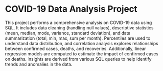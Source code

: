 <html>
<h1>COVID-19 Data Analysis Project</h1>
This project performs a comprehensive analysis on COVID-19 data using SQL. It includes data cleaning (handling null values), descriptive statistics (mean, median, mode, variance, standard deviation), and data summarization (total, min, max, sum per month). Percentiles are used to understand data distribution, and correlation analysis explores relationships between confirmed cases, deaths, and recoveries. Additionally, linear regression models are computed to estimate the impact of confirmed cases on deaths. Insights are derived from various SQL queries to help identify trends and anomalies in the data.
</html>
